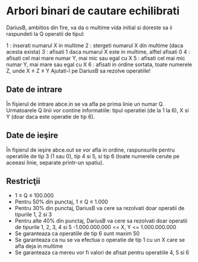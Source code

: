 
# Arbori binari de cautare echilibrati
DariusB, ambitios din fire, va da o multime vida initial si doreste sa ii raspundeti la Q operatii de tipul:

1 : inserati numarul X in multime
2 : stergeti numarul X din multime (daca acesta exista)
3 : afisati 1 daca numarul X este in multime, alftel afisati 0
4 : afisati cel mai mare numar Y, mai mic sau egal cu X
5 : afisati cel mai mic numar Y, mai mare sau egal cu X
6 : afisati in ordine sortata, toate numerele Z, unde X ≤ Z ≤ Y
Ajutati-l pe DariusB sa rezolve operatiile!

## Date de intrare
În fişierul de intrare abce.in se va afla pe prima linie un numar Q. Urmatoarele Q linii vor contine informatiile: tipul operatiei (de la 1 la 6), X si Y (doar daca este operatie de tip 6).

## Date de ieşire
În fişierul de ieşire abce.out se vor afla in ordine, raspunsurile pentru operatiile de tip 3 (1 sau 0), tip 4 si 5, si tip 6 (toate numerele cerute pe aceeasi linie, separate printr-un spatiu).

## Restricţii
* 1 ≤ Q ≤ 100.000
* Pentru 50% din punctaj, 1 ≤ Q ≤ 1.000
* Pentru 30% din punctaj, DariusB va cere sa rezolvati doar operatii de tipurile 1, 2 si 3
* Pentru alte 40% din punctaj, DariusB va cere sa rezolvati doar operatii de tipurile 1, 2, 3, 4 si 5
-1.000.000.000 <= X, Y <= 1.000.000.000
* Se garanteaza ca operatiile de tip 6 sunt maxim 50
* Se garanteaza ca nu se va efectua o operatie de tip 1 cu un X care se afla deja in multime
* Se garanteaza ca mereu vor fi valori de afisat pentru operatiile 4, 5 si 6

